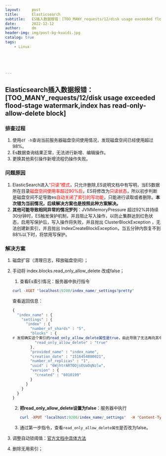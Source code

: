 ```yaml
---
layout:     post
title:      Elasticsearch
subtitle:   ES插入数据报错：[TOO_MANY_requests/12/disk usage exceeded flood-stage watermark,index has read-only-allow-delete block];
date:       2022-12-12
author:     dm
header-img: img/post-bg-kuaidi.jpg
catalog: true
tags:
    - Linux





---
```


## Elasticsearch插入数据报错：[TOO_MANY_requests/12/disk usage exceeded flood-stage watermark,index has read-only-allow-delete block]

### 排查过程

1. 使用`df -h`查询当前服务器磁盘空间使用情况，发现磁盘空间已经使用超过98%。
2. Es数据查询结果正常，无法进行新增、编辑操作。
3. 更换其他索引操作新增流程仍操作失败。


### 问题原因

1. ElasticSearch进入<font color='red'>“只读”模式</font>，只允许删除,ES说明文档中有写明，当ES数据所在目录<font color='red'>磁盘空间使用率超过90%后</font>，ES将修改为<font color='red'>只读状态</font>，所以初步判断是磁盘空间不足导致es<font color='red'>自动关闭了索引的写功能</font>，只能进行读取或者删除。<b>本次错为当前情况，后续解决方案也是按照此种方案解决。</b>
1. <b>其他可能导致相同异常的情况罗列</b>：JVMMemoryPressure 超过92%并持续30分钟时，ES触发保护机制，并且阻止写入操作，以防止集群达到红色状态，启用写保护后，写入操作将失败，并且抛出 ClusterBlockException ，无法创建新索引，并且抛出 IndexCreateBlockException，当五分钟内恢复不到88%以下时，将禁用写保护。

### 解决方案

1. 磁盘扩容（清理日志，释放磁盘空间）；

1. 手动将 index.blocks.read_only_allow_delete 改成false；

   1. 查看Es索引情况：服务器中执行指令

   ```` elm
   curl -XGET 'localhost:9200/index_name/_settings?pretty'
   ````

   查看返回信息：

   ```` elm
   {
     "index_name" : {
       "settings" : {
         "index" : {
           "number_of_shards" : "5",
           "blocks" : {
   # 发现确实这个索引的read_only_allow_delete属性是true，由此导致了无法再向其中插入数据
             "read_only_allow_delete" : "true"
           },
           "provided_name" : "index_name",
           "creation_date" : "1516454800021",
           "number_of_replicas" : "1",
           "uuid" : "6WjhtrARTOOjsEUaOqNzlw",
           "version" : {
             "created" : "6010199"
           }
         }
       }
     }
   }
   ````

   2. **把read_only_allow_delete设置为false**：服务器中执行

      ```elm
      curl -XPUT 'localhost:9200/index_name/_settings'  -H 'Content-Type: application/json' -d '{"index.blocks.read_only_allow_delete": null}'
      ```

   3. 通过第一步指令，查看`read_only_allow_delete属性`是否改为false。

1. 调整自动锁阈值：[官方文档中具体方法](https://www.elastic.co/guide/en/elasticsearch/reference/current/disk-allocator.html)

1. 删除无用索引；



